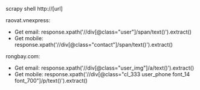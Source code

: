 scrapy shell http://[url]

raovat.vnexpress: 
- Get email: response.xpath('//div[@class="user"]/span/text()').extract()
- Get mobile: response.xpath('//div[@class="contact"]/span/text()').extract()

rongbay.com:
- Get email: response.xpath('//div[@class="user_img"]/a/text()').extract()
- Get mobile: response.xpath('//div[@class="cl_333 user_phone font_14 font_700"]/p/text()').extract()